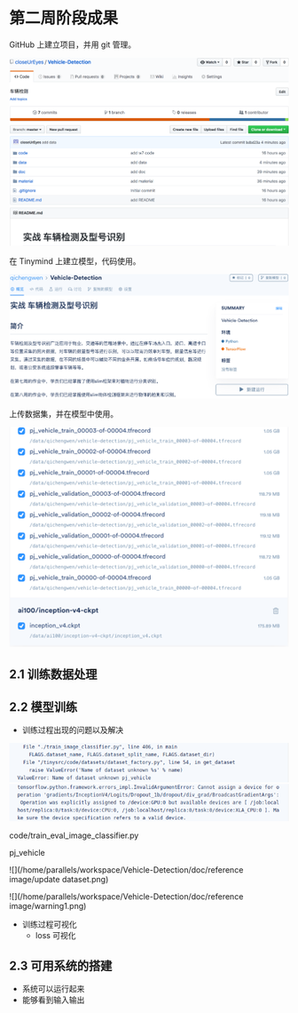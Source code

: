 # 第二周阶段成果

GitHub 上建立项目，并用 git 管理。

<img src="./reference image/GitHub.png"/>

在 Tinymind 上建立模型，代码使用。

<img src="./reference image/tinymind_pj.png"/>

上传数据集，并在模型中使用。

<img src="./reference image/dataset.png"/>

## 2.1 训练数据处理



## 2.2 模型训练

- 训练过程出现的问题以及解决

<img src="./reference image/err_dataset_name.png"/>

<img src="./reference image/CPU_clone.png"/>

code/train_eval_image_classifier.py

pj_vehicle

![](/home/parallels/workspace/Vehicle-Detection/doc/reference image/update dataset.png)

![](/home/parallels/workspace/Vehicle-Detection/doc/reference image/warning1.png)



- 训练过程可视化
  - loss 可视化

## 2.3 可用系统的搭建

- 系统可以运行起来
- 能够看到输入输出

